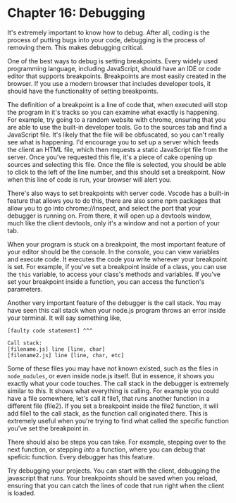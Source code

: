 # Chapter 16: Debugging
It's extremely important to know how to debug. After all, coding is the process of putting bugs into your code, debugging is the process of removing them. This makes debugging critical.

One of the best ways to debug is setting breakpoints. Every widely used programming language, including JavaScript, should have an IDE or code editor that supports breakpoints. Breakpoints are most easily created in the browser. If you use a modern browser that includes developer tools, it should have the functionality of setting breakpoints.

The definition of a breakpoint is a line of code that, when executed will stop the program in it's tracks so you can examine what exactly is happening. 
For example, try going to a random website with chrome, ensuring that you are able to use the built-in developer tools. Go to the sources tab and find a JavaScript file. It's likely that the file will be obfuscated, so you can't really see what is happening. 
I'd encourage you to set up a server which feeds the client an HTML file, which then requests a static JavaScript file from the server. Once you've requested this file, it's a piece of cake opening up sources and selecting this file. Once the file is selected, you should be able to click to the left of the line number, and this should set a breakpoint. Now when this line of code is run, your browser will alert you.

There's also ways to set breakpoints with server code. Vscode has a built-in feature that allows you to do this, there are also some npm packages that allow you to go into chrome://inspect, and select the port that your debugger is running on. From there, it will open up a devtools window, much like the client devtools, only it's a window and not a portion of your tab.

When your program is stuck on a breakpoint, the most important feature of your editor should be the console. In the console, you can view variables and execute code. It executes the code you write wherever your breakpoint is set. For example, if you've set a breakpoint inside of a class, you can use the `this` variable, to access your class's methods and variables. If you've set your breakpoint inside a function, you can access the function's parameters.

Another very important feature of the debugger is the call stack. You may have seen this call stack when your node.js program throws an error inside your terminal. It will say something like,
```Error: [blah blah] at [filename.js] line [57, 197]
[faulty code statement] ^^^

Call stack:
[filename.js] line [line, char]
[filename2.js] line [line, char, etc]

```
Some of these files you may have not known existed, such as the files in `node_modules`, or even inside node.js itself. But in essence, it shows you exactly what your code touches. The call stack in the debugger is extremely similar to this. It shows what everything is calling. For example you could have a file somewhere, let's call it file1, that runs another function in a different file (file2). If you set a breakpoint inside the file2 function, it will add file1 to the call stack, as the function call originated there. This is extremely useful when you're trying to find what called the specific function you've set the breakpoint in.

There should also be steps you can take. For example, stepping over to the next function, or stepping *into* a function, where you can debug that speficic function. Every debugger has this feature.

Try debugging your projects. You can start with the client, debugging the javascript that runs. Your breakpoints should be saved when you reload, ensuring that you can catch the lines of code that run right when the client is loaded.